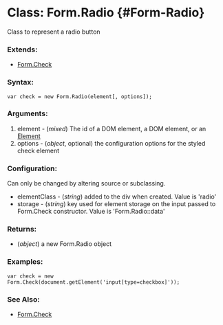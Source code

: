 Class: Form.Radio {#Form-Radio}
=================

Class to represent a radio button

### Extends:

- [Form.Check][]

### Syntax:

	var check = new Form.Radio(element[, options]);

### Arguments:

1. element - (*mixed*) The id of a DOM element, a DOM element, or an [Element][]
1. options - (*object*, optional) the configuration options for the styled check element

### Configuration:

Can only be changed by altering source or subclassing.

* elementClass - (*string*) added to the div when created. Value is 'radio'
* storage - (*string*) key used for element storage on the input passed to Form.Check constructor. Value is 'Form.Radio::data'

### Returns:

* (*object*) a new Form.Radio object

### Examples:

	var check = new Form.Check(document.getElement('input[type=checkbox]'));

### See Also:

- [Form.Check][]



[Element]: http://mootools.net/docs/Element/Element
[Form.Check]: /Form/Form.Check
